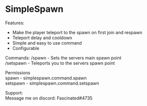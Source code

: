 # SimpleSpawn

Features: </br>
- Make the player teleport to the spawn on first join and respawn</br>
- Teleport delay and cooldown</br>
- Simple and easy to use command</br>
- Configurable</br>


Commands:
/spawn - Sets the servers main spawn point</br>
/setspawn - Teleports you to the servers spawn point</br>

Permissions</br>
spawn - simplespawn.command.spawn</br>
setspawn - simplespawn.command.setspawn</br>

Support:</br>
Message me on discord: Fascinated#4735</br>

